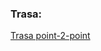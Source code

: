 ### Trasa:
[Trasa point-2-point](https://maps.openrouteservice.org/directions?n1=50.05802&n2=19.226761&n3=10&a=50.291391,18.658076,50.182835,18.800493,50.140386,18.82885,50.128557,18.832283,50.115075,18.851595,50.098835,18.864126,50.080802,18.850063,50.061271,18.922942,49.926389,18.92498,49.822812,18.799324,49.774835,18.839664,49.773116,18.852625,49.772895,18.854706,49.726504,18.903286,49.721524,18.916901&b=1a&c=0&k1=en-US&k2=km)
